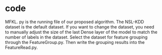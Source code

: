 # code
  MFKL. py is the running file of our proposed algorithm.
  The NSL-KDD dataset is the default dataset.
  If you want to change the dataset, you need to manually adjust the size of the last Dense layer of the model to match the number of labels in the dataset.
  Select the dataset for feature grouping through the FeatureGroup.py. Then write the grouping results into the FeatureRead.py.
  

